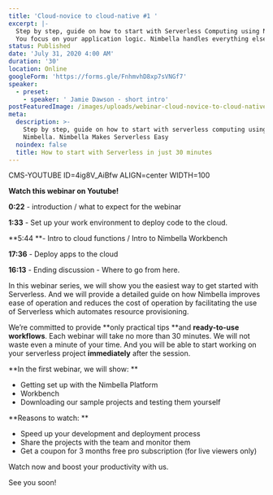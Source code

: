 ```yaml
---
title: 'Cloud-novice to cloud-native #1 '
excerpt: |-
  Step by step, guide on how to start with Serverless Computing using Nimbella. 
  You focus on your application logic. Nimbella handles everything else.
status: Published
date: 'July 31, 2020 4:00 AM'
duration: '30'
location: Online
googleForm: 'https://forms.gle/FnhmvhD8xp7sVNGf7'
speaker:
  - preset:
    - speaker: ' Jamie Dawson - short intro'
postFeaturedImage: /images/uploads/webinar-cloud-novice-to-cloud-native-1.jpg
meta:
  description: >-
    Step by step, guide on how to start with serverless computing using
    Nimbella. Nimbella Makes Serverless Easy
  noindex: false
  title: How to start with Serverless in just 30 minutes
---
```

CMS-YOUTUBE ID=4ig8V_AiBfw ALIGN=center WIDTH=100

**Watch this webinar on Youtube!**

**0:22** - introduction / what to expect for the webinar

**1:33** - Set up your work environment to deploy code to the cloud.

**5:44 **- Intro to cloud functions / Intro to Nimbella Workbench

**17:36** - Deploy apps to the cloud

**16:13** - Ending discussion - Where to go from here.



In this webinar series, we will show you the easiest way to get started with Serverless. And we will provide a detailed guide on how Nimbella improves ease of operation and reduces the cost of operation by facilitating the use of Serverless which automates resource provisioning. 

We’re committed to provide **only practical tips **and **ready-to-use workflows**. Each webinar will take no more than 30 minutes. We will not waste even a minute of your time. And you will be able to start working on your serverless project **immediately** after the session. 

**In the first webinar, we will show: **

* Getting set up with the Nimbella Platform
* Workbench
* Downloading our sample projects and testing them yourself

**Reasons to watch: **

* Speed up your development and deployment process
* Share the projects with the team and monitor them
* Get a coupon for 3 months free pro subscription (for live viewers only) 

Watch now and boost your productivity with us. 

See you soon!
